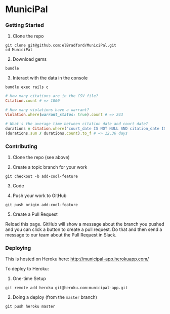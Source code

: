 # MuniciPal

### Getting Started

1. Clone the repo

```
git clone git@github.com:elBradford/MuniciPal.git
cd MuniciPal
```

2. Download gems

```
bundle
```

3. Interact with the data in the console

```
bundle exec rails c
```

```ruby
# How many citations are in the CSV file?
Citation.count # => 1000

# How many violations have a warrant?
Violation.where(warrant_status: true).count # => 243

# What's the average time between citation date and court date?
durations = Citation.where("court_date IS NOT NULL AND citation_date IS NOT NULL").pluck(:court_date, :citation_date).map { |a, b| a - b }
(durations.sum / durations.count).to_f # => 12.36 days

```


### Contributing

1. Clone the repo (see above)

2. Create a topic branch for your work

```
git checkout -b add-cool-feature
```

3. Code

4. Push your work to GitHub

```
git push origin add-cool-feature
```

5. Create a Pull Request

Reload this page. GitHub will show a message about the branch you pushed and you can click a button to create a pull request. Do that and then send a message to our team about the Pull Request in Slack.



### Deploying

This is hosted on Heroku here: http://municipal-app.herokuapp.com/

To deploy to Heroku:

1. One-time Setup

```
git remote add heroku git@heroku.com:municipal-app.git
```

2. Doing a deploy (from the `master` branch)

```
git push heroku master
```
